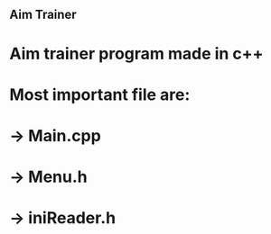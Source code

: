 ## Aim Trainer

# Aim trainer program made in c++
# Most important file are:
# -> Main.cpp
# -> Menu.h
# -> iniReader.h
